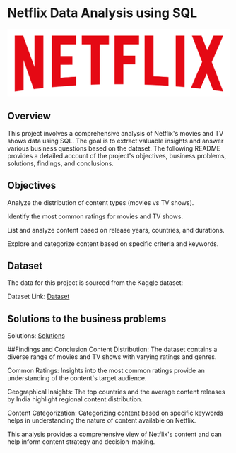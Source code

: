 # Netflix Data Analysis using SQL
![Logo](https://github.com/saachi21/Netflix-SQL-Project/blob/main/logo.png)
## Overview
This project involves a comprehensive analysis of Netflix's movies and TV shows data using SQL. The goal is to extract valuable insights and answer various business questions based on the dataset. The following README provides a detailed account of the project's objectives, business problems, solutions, findings, and conclusions.

## Objectives
Analyze the distribution of content types (movies vs TV shows).

Identify the most common ratings for movies and TV shows.

List and analyze content based on release years, countries, and durations.

Explore and categorize content based on specific criteria and keywords.

## Dataset
The data for this project is sourced from the Kaggle dataset:

Dataset Link: [Dataset](netflix_titles.csv)

## Solutions to the business problems
Solutions: [Solutions](Sol.sql)

##Findings and Conclusion
Content Distribution: The dataset contains a diverse range of movies and TV shows with varying ratings and genres.

Common Ratings: Insights into the most common ratings provide an understanding of the content's target audience.

Geographical Insights: The top countries and the average content releases by India highlight regional content distribution.

Content Categorization: Categorizing content based on specific keywords helps in understanding the nature of content available on Netflix.


This analysis provides a comprehensive view of Netflix's content and can help inform content strategy and decision-making.
